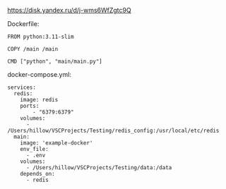 <https://disk.yandex.ru/d/j-wms6WfZgtc9Q>

Dockerfile:

```
FROM python:3.11-slim

COPY /main /main

CMD ["python", "main/main.py"]
```
docker-compose.yml:
```
services:
  redis:
    image: redis
    ports:
        - "6379:6379"
    volumes:
      - /Users/hillow/VSCProjects/Testing/redis_config:/usr/local/etc/redis
  main:
    image: 'example-docker'
    env_file:
      - .env
    volumes:
      - /Users/hillow/VSCProjects/Testing/data:/data
    depends_on:
      - redis

```
